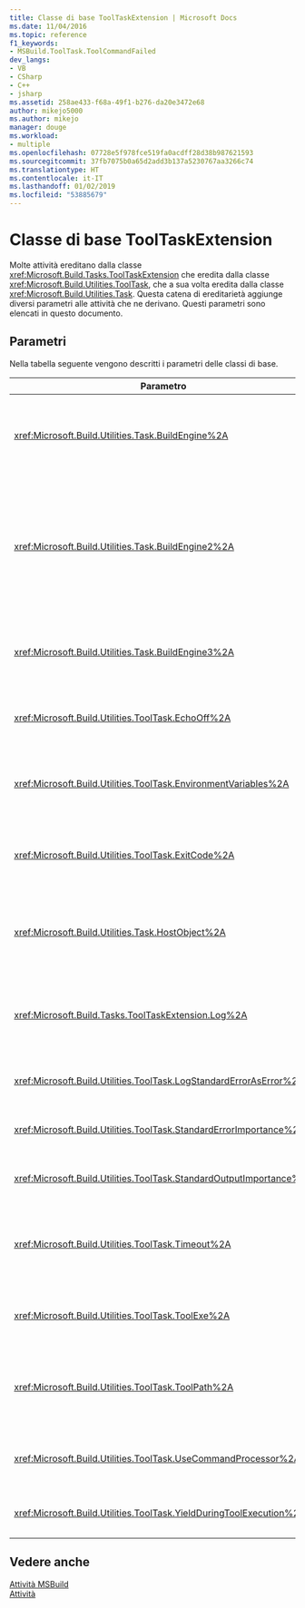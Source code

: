 ```yaml
---
title: Classe di base ToolTaskExtension | Microsoft Docs
ms.date: 11/04/2016
ms.topic: reference
f1_keywords:
- MSBuild.ToolTask.ToolCommandFailed
dev_langs:
- VB
- CSharp
- C++
- jsharp
ms.assetid: 258ae433-f68a-49f1-b276-da20e3472e68
author: mikejo5000
ms.author: mikejo
manager: douge
ms.workload:
- multiple
ms.openlocfilehash: 07728e5f978fce519fa0acdff28d38b987621593
ms.sourcegitcommit: 37fb7075b0a65d2add3b137a5230767aa3266c74
ms.translationtype: HT
ms.contentlocale: it-IT
ms.lasthandoff: 01/02/2019
ms.locfileid: "53885679"
---
```

# <a name="tooltaskextension-base-class"></a>Classe di base ToolTaskExtension
Molte attività ereditano dalla classe <xref:Microsoft.Build.Tasks.ToolTaskExtension> che eredita dalla classe <xref:Microsoft.Build.Utilities.ToolTask>, che a sua volta eredita dalla classe <xref:Microsoft.Build.Utilities.Task>. Questa catena di ereditarietà aggiunge diversi parametri alle attività che ne derivano. Questi parametri sono elencati in questo documento.  

## <a name="parameters"></a>Parametri  
 Nella tabella seguente vengono descritti i parametri delle classi di base.  


| Parametro | Description |
| - | - |
| <xref:Microsoft.Build.Utilities.Task.BuildEngine%2A> | Parametro <xref:Microsoft.Build.Framework.IBuildEngine> facoltativo.<br /><br /> Specifica l'interfaccia del motore di compilazione disponibile per le attività. Il motore di compilazione imposta automaticamente questo parametro per consentire alle attività di richiamarlo. |
| <xref:Microsoft.Build.Utilities.Task.BuildEngine2%2A> | Parametro <xref:Microsoft.Build.Framework.IBuildEngine2> facoltativo.<br /><br /> Specifica l'interfaccia del motore di compilazione disponibile per le attività. Il motore di compilazione imposta automaticamente questo parametro per consentire alle attività di richiamarlo.<br /><br /> Questa è una proprietà che consente agli autori di attività che ereditano da questa classe di non dovere eseguire il cast da `IBuildEngine` a `IBuildEngine2`. |
| <xref:Microsoft.Build.Utilities.Task.BuildEngine3%2A> | Parametro <xref:Microsoft.Build.Framework.IBuildEngine3> facoltativo.<br /><br /> Specifica l'interfaccia del motore di compilazione fornita dall'host. |
| <xref:Microsoft.Build.Utilities.ToolTask.EchoOff%2A> | Parametro `bool` facoltativo.<br /><br /> Se impostata su `true`, questa attività passa **/Q** alla riga di comando di *cmd.exe* in modo che la riga di comando non venga copiata in stdout. |
| <xref:Microsoft.Build.Utilities.ToolTask.EnvironmentVariables%2A> | Parametro di matrice `String` facoltativo.<br /><br /> Matrice di coppie di variabili di ambiente, separate da segni di uguale. Queste variabili vengono passate all'eseguibile generato in aggiunta a o con override selettivo del blocco di ambiente standard. |
| <xref:Microsoft.Build.Utilities.ToolTask.ExitCode%2A> | Parametro di sola lettura di output `Int32` facoltativo.<br /><br /> Specifica il codice di uscita fornito dal comando eseguito. Se l'attività ha registrato errori, ma il processo ha un codice di uscita pari a 0 (esito positivo), il parametro viene impostato su -1. |
| <xref:Microsoft.Build.Utilities.Task.HostObject%2A> | Parametro <xref:Microsoft.Build.Framework.ITaskHost> facoltativo.<br /><br /> Specifica l'istanza dell'oggetto host (può essere null). Il motore di compilazione imposta questa proprietà se l'IDE host ha associato un oggetto host a questa particolare attività. |
| <xref:Microsoft.Build.Tasks.ToolTaskExtension.Log%2A> | Parametro di sola lettura <xref:Microsoft.Build.Utilities.TaskLoggingHelper> facoltativo.<br /><br /> Ottiene un'istanza di una classe <xref:Microsoft.Build.Tasks.TaskLoggingHelperExtension> che contiene metodi di registrazione delle attività. |
| <xref:Microsoft.Build.Utilities.ToolTask.LogStandardErrorAsError%2A> | Parametro `bool` facoltativo.<br /><br /> Se `true`, tutti i messaggi ricevuti nel flusso di errori standard vengono registrati come errori. |
| <xref:Microsoft.Build.Utilities.ToolTask.StandardErrorImportance%2A> | Parametro `String` facoltativo.<br /><br /> Importanza con cui registrare il testo dal flusso di output standard. |
| <xref:Microsoft.Build.Utilities.ToolTask.StandardOutputImportance%2A> | Parametro `String` facoltativo.<br /><br /> Importanza con cui registrare il testo dal flusso di output standard. |
| <xref:Microsoft.Build.Utilities.ToolTask.Timeout%2A> | Parametro virtuale `Int32` facoltativo.<br /><br /> Specifica la quantità di tempo, in millisecondi, dopo i quali l'eseguibile dell'attività viene terminato. Il valore predefinito è `Int.MaxValue`, con cui si indica che non esiste alcun periodo di timeout. Il timeout è espresso in millisecondi. |
| <xref:Microsoft.Build.Utilities.ToolTask.ToolExe%2A> | Parametro virtuale `string` facoltativo.<br /><br /> I progetti possono implementarlo per eseguire l'override di un ToolName. Le attività possono eseguirne l'override per conservare il ToolName. |
| <xref:Microsoft.Build.Utilities.ToolTask.ToolPath%2A> | Parametro `string` facoltativo.<br /><br /> Specifica la posizione da cui l'attività carica il file eseguibile sottostante. Se questo parametro viene omesso, l'attività usa il percorso di installazione SDK corrispondente alla versione del framework che esegue [!INCLUDE[vstecmsbuild](../extensibility/internals/includes/vstecmsbuild_md.md)]. |
| <xref:Microsoft.Build.Utilities.ToolTask.UseCommandProcessor%2A> | Parametro `bool` facoltativo.<br /><br /> Se `true`, questa attività crea un file batch per la riga di comando e lo esegue mediante il processore dei comandi anziché eseguire direttamente il comando. |
| <xref:Microsoft.Build.Utilities.ToolTask.YieldDuringToolExecution%2A> | Parametro `bool` facoltativo.<br /><br /> Se `true`, questa attività restituisce il nodo quando l'attività è in esecuzione. |

## <a name="see-also"></a>Vedere anche  
 [Attività MSBuild](../msbuild/msbuild-task-reference.md)   
 [Attività](../msbuild/msbuild-tasks.md)